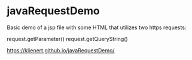 # javaRequestDemo

Basic demo of a jsp file with some HTML that utilizes two https requests: 

request.getParameter()
request.getQueryString()

https://klienert.github.io/javaRequestDemo/
